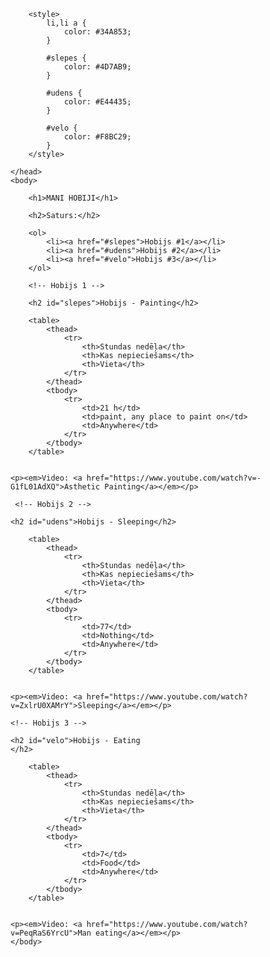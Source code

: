 <html>
    <head>
        <title>Projekts - mani hobiji</title>
        <meta charset="utf-8">
        
        <style>
            li,li a {
                color: #34A853;
            }
            
            #slepes {
                color: #4D7AB9;
            }
            
            #udens {
                color: #E44435;
            }
            
            #velo {
                color: #F8BC29;
            }
        </style>
        
    </head>
    <body>
       
        <h1>MANI HOBIJI</h1>
        
        <h2>Saturs:</h2>
        
        <ol>
            <li><a href="#slepes">Hobijs #1</a></li>
            <li><a href="#udens">Hobijs #2</a></li>
            <li><a href="#velo">Hobijs #3</a></li>
        </ol>
        
        <!-- Hobijs 1 -->
        
        <h2 id="slepes">Hobijs - Painting</h2>
        
        <table>
            <thead>
                <tr>
                    <th>Stundas nedēļa</th>
                    <th>Kas nepieciešams</th>
                    <th>Vieta</th>
                </tr>
            </thead>
            <tbody>
                <tr>
                    <td>21 h</td>
                    <td>paint, any place to paint on</td>
                    <td>Anywhere</td>
                </tr>
            </tbody>
        </table>
        
        
    <p><em>Video: <a href="https://www.youtube.com/watch?v=-G1fL01AdXQ">Asthetic Painting</a></em></p>
    
     <!-- Hobijs 2 -->
    
    <h2 id="udens">Hobijs - Sleeping</h2>
        
        <table>
            <thead>
                <tr>
                    <th>Stundas nedēļa</th>
                    <th>Kas nepieciešams</th>
                    <th>Vieta</th>
                </tr>
            </thead>
            <tbody>
                <tr>
                    <td>77</td>
                    <td>Nothing</td>
                    <td>Anywhere</td>
                </tr>
            </tbody>
        </table>
        
        
    <p><em>Video: <a href="https://www.youtube.com/watch?v=ZxlrU0XAMrY">Sleeping</a></em></p>
    
    <!-- Hobijs 3 -->
    
    <h2 id="velo">Hobijs - Eating
    </h2>
        
        <table>
            <thead>
                <tr>
                    <th>Stundas nedēļa</th>
                    <th>Kas nepieciešams</th>
                    <th>Vieta</th>
                </tr>
            </thead>
            <tbody>
                <tr>
                    <td>7</td>
                    <td>Food</td>
                    <td>Anywhere</td>
                </tr>
            </tbody>
        </table>
        
        
    <p><em>Video: <a href="https://www.youtube.com/watch?v=PeqRaS6YrcU">Man eating</a></em></p>
    </body>
</html>
